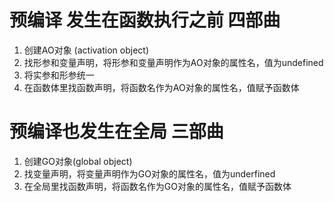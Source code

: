 # 预编译 发生在函数执行之前 四部曲
1. 创建AO对象 (activation object)
2. 找形参和变量声明，将形参和变量声明作为AO对象的属性名，值为undefined
3. 将实参和形参统一
4. 在函数体里找函数声明，将函数名作为AO对象的属性名，值赋予函数体

# 预编译也发生在全局 三部曲
1. 创建GO对象(global object)
2. 找变量声明，将变量声明作为GO对象的属性名，值为underfined
3. 在全局里找函数声明，将函数名作为GO对象的属性名，值赋予函数体